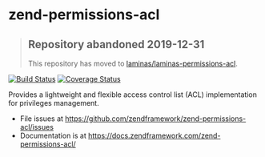# zend-permissions-acl

> ## Repository abandoned 2019-12-31
>
> This repository has moved to [laminas/laminas-permissions-acl](https://github.com/laminas/laminas-permissions-acl).

[![Build Status](https://secure.travis-ci.org/zendframework/zend-permissions-acl.svg?branch=master)](https://secure.travis-ci.org/zendframework/zend-permissions-acl)
[![Coverage Status](https://coveralls.io/repos/github/zendframework/zend-permissions-acl/badge.svg?branch=master)](https://coveralls.io/github/zendframework/zend-permissions-acl?branch=master)

Provides a lightweight and flexible access control list (ACL) implementation for
privileges management.

- File issues at https://github.com/zendframework/zend-permissions-acl/issues
- Documentation is at https://docs.zendframework.com/zend-permissions-acl/
